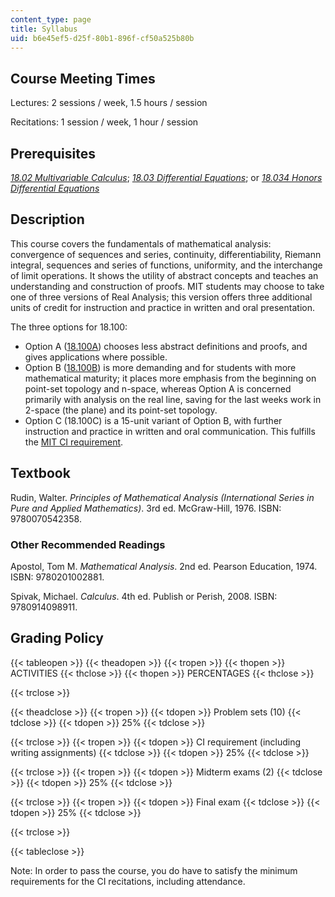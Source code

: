 ```yaml
---
content_type: page
title: Syllabus
uid: b6e45ef5-d25f-80b1-896f-cf50a525b80b
---
```


Course Meeting Times
--------------------

Lectures: 2 sessions / week, 1.5 hours / session

Recitations: 1 session / week, 1 hour / session

Prerequisites
-------------

[_18.02 Multivariable Calculus_](/courses/18-02-multivariable-calculus-spring-2006); [_18.03 Differential Equations_](/courses/18-03-differential-equations-spring-2010); or [_18.034 Honors Differential Equations_](/courses/18-034-honors-differential-equations-spring-2009)

Description
-----------

This course covers the fundamentals of mathematical analysis: convergence of sequences and series, continuity, differentiability, Riemann integral, sequences and series of functions, uniformity, and the interchange of limit operations. It shows the utility of abstract concepts and teaches an understanding and construction of proofs. MIT students may choose to take one of three versions of Real Analysis; this version offers three additional units of credit for instruction and practice in written and oral presentation.

The three options for 18.100:

*   Option A ([18.100A](/courses/18-100a-introduction-to-analysis-fall-2012)) chooses less abstract definitions and proofs, and gives applications where possible.
*   Option B ([18.100B](/courses/18-100b-analysis-i-fall-2010)) is more demanding and for students with more mathematical maturity; it places more emphasis from the beginning on point-set topology and n-space, whereas Option A is concerned primarily with analysis on the real line, saving for the last weeks work in 2-space (the plane) and its point-set topology.
*   Option C (18.100C) is a 15-unit variant of Option B, with further instruction and practice in written and oral communication. This fulfills the [MIT CI requirement](http://web.mit.edu/commreq/index.html).

Textbook
--------

Rudin, Walter. _Principles of Mathematical Analysis (International Series in Pure and Applied Mathematics)_. 3rd ed. McGraw-Hill, 1976. ISBN: 9780070542358.

### Other Recommended Readings

Apostol, Tom M. _Mathematical Analysis_. 2nd ed. Pearson Education, 1974. ISBN: 9780201002881.

Spivak, Michael. _Calculus_. 4th ed. Publish or Perish, 2008. ISBN: 9780914098911.

Grading Policy
--------------

{{< tableopen >}}
{{< theadopen >}}
{{< tropen >}}
{{< thopen >}}
ACTIVITIES
{{< thclose >}}
{{< thopen >}}
PERCENTAGES
{{< thclose >}}

{{< trclose >}}

{{< theadclose >}}
{{< tropen >}}
{{< tdopen >}}
Problem sets (10)
{{< tdclose >}}
{{< tdopen >}}
25%
{{< tdclose >}}

{{< trclose >}}
{{< tropen >}}
{{< tdopen >}}
CI requirement (including writing assignments)
{{< tdclose >}}
{{< tdopen >}}
25%
{{< tdclose >}}

{{< trclose >}}
{{< tropen >}}
{{< tdopen >}}
Midterm exams (2)
{{< tdclose >}}
{{< tdopen >}}
25%
{{< tdclose >}}

{{< trclose >}}
{{< tropen >}}
{{< tdopen >}}
Final exam
{{< tdclose >}}
{{< tdopen >}}
25%
{{< tdclose >}}

{{< trclose >}}

{{< tableclose >}}

Note: In order to pass the course, you do have to satisfy the minimum requirements for the CI recitations, including attendance.